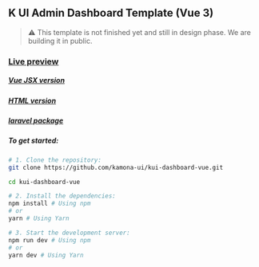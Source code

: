 ## K UI Admin Dashboard Template (Vue 3)

> ⚠️ This template is not finished yet and still in design phase. We are building it in public.

### [Live preview](https://kamona-ui.github.io/kui-dashboard-vue/)

##### [Vue JSX version](https://github.com/kamona-ui/kui-dashboard-vue-jsx/)

##### [HTML version](https://github.com/kamona-ui/kui-dashboard-html/)

##### [laravel package](https://github.com/Kamona-WD/kui-laravel-breeze/)

##### To get started:

```bash
# 1. Clone the repository:
git clone https://github.com/kamona-ui/kui-dashboard-vue.git

cd kui-dashboard-vue

# 2. Install the dependencies:
npm install # Using npm
# or
yarn # Using Yarn

# 3. Start the development server:
npm run dev # Using npm
# or
yarn dev # Using Yarn
```
